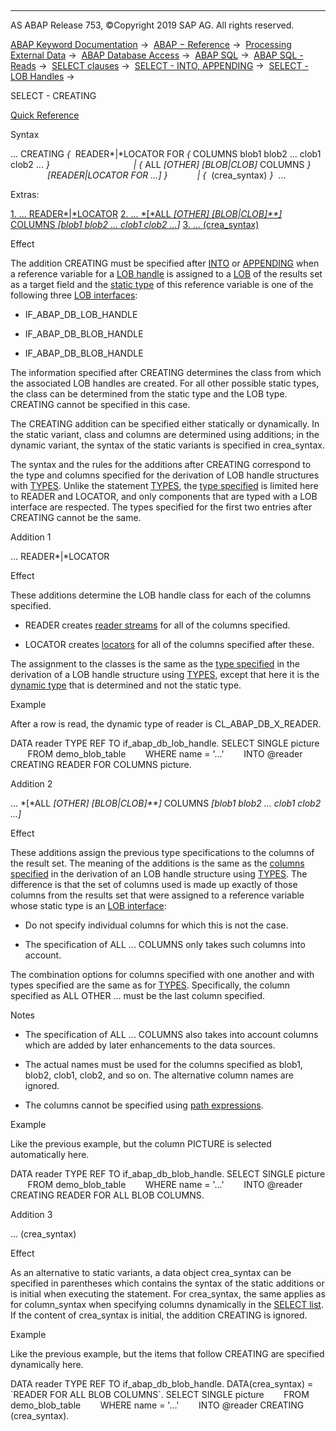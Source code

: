   

* * *

AS ABAP Release 753, ©Copyright 2019 SAP AG. All rights reserved.

[ABAP Keyword Documentation](javascript:call_link\('abenabap.htm'\)) →  [ABAP − Reference](javascript:call_link\('abenabap_reference.htm'\)) →  [Processing External Data](javascript:call_link\('abenabap_language_external_data.htm'\)) →  [ABAP Database Access](javascript:call_link\('abenabap_sql.htm'\)) →  [ABAP SQL](javascript:call_link\('abenopensql.htm'\)) →  [ABAP SQL - Reads](javascript:call_link\('abenopen_sql_reading.htm'\)) →  [SELECT clauses](javascript:call_link\('abenselect_clauses.htm'\)) →  [SELECT - INTO, APPENDING](javascript:call_link\('abapinto_clause.htm'\)) →  [SELECT - LOB Handles](javascript:call_link\('abenselect_into_lob_handles.htm'\)) → 

SELECT - CREATING

[Quick Reference](javascript:call_link\('abapselect_shortref.htm'\))

Syntax

... CREATING *{*  READER*|*LOCATOR FOR *{* COLUMNS blob1 blob2 ... clob1 clob2 ... *}*
                                 *|* *{* ALL *\[*OTHER*\]* *\[*BLOB*|*CLOB*\]* COLUMNS *}*
               *\[*READER*|*LOCATOR FOR ...*\]* *}*
           *|* *{*  (crea\_syntax) *}*  ...

Extras:

[1\. ... READER*|*LOCATOR](#!ABAP_ADDITION_1@1@)
[2\. ... *\[*ALL *\[*OTHER*\]* *\[*BLOB*|*CLOB*\]**\]* COLUMNS *\[*blob1 blob2 ... clob1 clob2 ...*\]*](#!ABAP_ADDITION_2@2@)
[3\. ... (crea\_syntax)](#!ABAP_ADDITION_3@3@)

Effect

The addition CREATING must be specified after [INTO](javascript:call_link\('abapinto_clause.htm'\)) or [APPENDING](javascript:call_link\('abapinto_clause.htm'\)) when a reference variable for a [LOB handle](javascript:call_link\('abenlob_handle_glosry.htm'\) "Glossary Entry") is assigned to a [LOB](javascript:call_link\('abenlob_glosry.htm'\) "Glossary Entry") of the results set as a target field and the [static type](javascript:call_link\('abenstatic_type_glosry.htm'\) "Glossary Entry") of this reference variable is one of the following three [LOB interfaces](javascript:call_link\('abenlob_interfaces.htm'\)):

-   IF\_ABAP\_DB\_LOB\_HANDLE
    
-   IF\_ABAP\_DB\_BLOB\_HANDLE
    
-   IF\_ABAP\_DB\_BLOB\_HANDLE
    

The information specified after CREATING determines the class from which the associated LOB handles are created. For all other possible static types, the class can be determined from the static type and the LOB type. CREATING cannot be specified in this case.

The CREATING addition can be specified either statically or dynamically. In the static variant, class and columns are determined using additions; in the dynamic variant, the syntax of the static variants is specified in crea\_syntax.

The syntax and the rules for the additions after CREATING correspond to the type and columns specified for the derivation of LOB handle structures with [TYPES](javascript:call_link\('abaptypes_lob_handle.htm'\)). Unlike the statement [TYPES](javascript:call_link\('abaptypes_lob_handle.htm'\)), the [type specified](javascript:call_link\('abaptypes_lob_handle_type.htm'\)) is limited here to READER and LOCATOR, and only components that are typed with a LOB interface are respected. The types specified for the first two entries after CREATING cannot be the same.

Addition 1

... READER*|*LOCATOR

Effect

These additions determine the LOB handle class for each of the columns specified.

-   READER creates [reader streams](javascript:call_link\('abenreader_stream_glosry.htm'\) "Glossary Entry") for all of the columns specified.
    
-   LOCATOR creates [locators](javascript:call_link\('abenlocator_glosry.htm'\) "Glossary Entry") for all of the columns specified after these.
    

The assignment to the classes is the same as the [type specified](javascript:call_link\('abaptypes_lob_handle_type.htm'\)) in the derivation of a LOB handle structure using [TYPES](javascript:call_link\('abaptypes_lob_handle.htm'\)), except that here it is the [dynamic type](javascript:call_link\('abendynamic_type_glosry.htm'\) "Glossary Entry") that is determined and not the static type.

Example

After a row is read, the dynamic type of reader is CL\_ABAP\_DB\_X\_READER.

DATA reader TYPE REF TO if\_abap\_db\_lob\_handle.
SELECT SINGLE picture
       FROM demo\_blob\_table
       WHERE name = '...'
       INTO @reader CREATING READER FOR COLUMNS picture.

Addition 2

... *\[*ALL *\[*OTHER*\]* *\[*BLOB*|*CLOB*\]**\]* COLUMNS *\[*blob1 blob2 ... clob1 clob2 ...*\]*

Effect

These additions assign the previous type specifications to the columns of the result set. The meaning of the additions is the same as the [columns specified](javascript:call_link\('abaptypes_lob_handle_columns.htm'\)) in the derivation of an LOB handle structure using [TYPES](javascript:call_link\('abaptypes_lob_handle.htm'\)). The difference is that the set of columns used is made up exactly of those columns from the results set that were assigned to a reference variable whose static type is an [LOB interface](javascript:call_link\('abenlob_interfaces.htm'\)):

-   Do not specify individual columns for which this is not the case.
    
-   The specification of ALL ... COLUMNS only takes such columns into account.
    

The combination options for columns specified with one another and with types specified are the same as for [TYPES](javascript:call_link\('abaptypes_lob_handle.htm'\)). Specifically, the column specified as ALL OTHER ... must be the last column specified.

Notes

-   The specification of ALL ... COLUMNS also takes into account columns which are added by later enhancements to the data sources.
    
-   The actual names must be used for the columns specified as blob1, blob2, clob1, clob2, and so on. The alternative column names are ignored.
    
-   The columns cannot be specified using [path expressions](javascript:call_link\('abenopen_sql_path.htm'\)).
    

Example

Like the previous example, but the column PICTURE is selected automatically here.

DATA reader TYPE REF TO if\_abap\_db\_blob\_handle.
SELECT SINGLE picture
       FROM demo\_blob\_table
       WHERE name = '...'
       INTO @reader CREATING READER FOR ALL BLOB COLUMNS.

Addition 3

... (crea\_syntax)

Effect

As an alternative to static variants, a data object crea\_syntax can be specified in parentheses which contains the syntax of the static additions or is initial when executing the statement. For crea\_syntax, the same applies as for column\_syntax when specifying columns dynamically in the [SELECT list](javascript:call_link\('abapselect_list.htm'\)). If the content of crea\_syntax is initial, the addition CREATING is ignored.

Example

Like the previous example, but the items that follow CREATING are specified dynamically here.

DATA reader TYPE REF TO if\_abap\_db\_blob\_handle.
DATA(crea\_syntax) = \`READER FOR ALL BLOB COLUMNS\`.
SELECT SINGLE picture
       FROM demo\_blob\_table
       WHERE name = '...'
       INTO @reader CREATING (crea\_syntax).